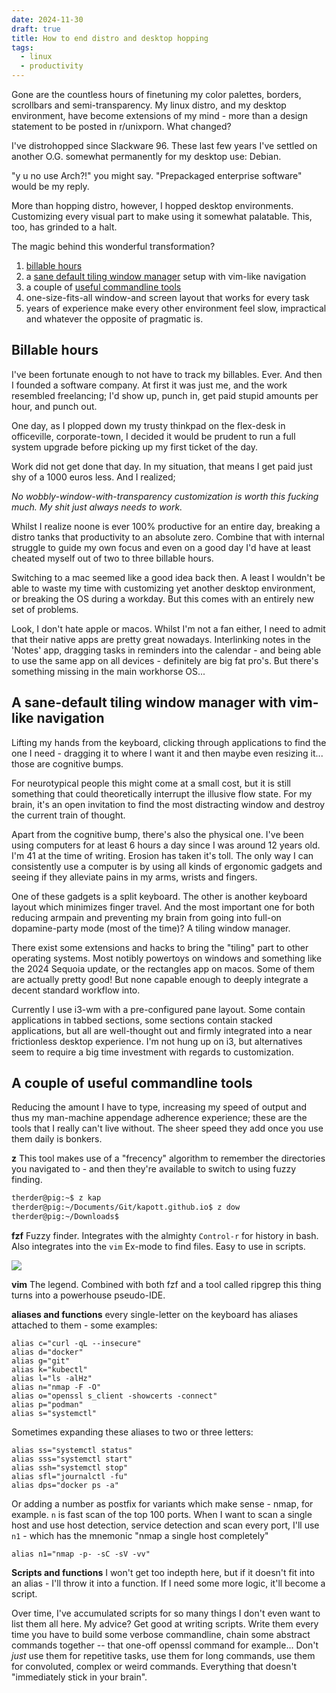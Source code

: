 ```yaml
---
date: 2024-11-30
draft: true
title: How to end distro and desktop hopping
tags:
  - linux
  - productivity
---
```


Gone are the countless hours of finetuning my color palettes, borders, scrollbars and semi-transparency. My linux distro, and my desktop environment, have become extensions of my mind - more than a design statement to be posted in r/unixporn. What changed?

I've distrohopped since Slackware 96. These last few years I've settled on another O.G. somewhat permanently for my desktop use: Debian. 

"y u no use Arch?!" you might say. "Prepackaged enterprise software" would be my reply.

More than hopping distro, however, I hopped desktop environments. Customizing every visual part to make using it somewhat palatable. This, too, has grinded to a halt.

The magic behind this wonderful transformation?

1. [billable hours](billable%20hours.md)
2. a [sane default tiling window manager](sane%20default%20tiling%20window%20manager.md) setup with vim-like navigation
3. a couple of [useful commandline tools](useful%20commandline%20tools.md)
4. one-size-fits-all window-and screen layout that works for every task
5. years of experience make every other environment feel slow, impractical and whatever the opposite of pragmatic is.

## Billable hours
I've been fortunate enough to not have to track my billables. Ever. And then I founded a software company. At first it was just me, and the work resembled freelancing; I'd show up, punch in, get paid stupid amounts per hour, and punch out.

One day, as I plopped down my trusty thinkpad on the flex-desk in officeville, corporate-town, I decided it would be prudent to run a full system upgrade before picking up my first ticket of the day.

Work did not get done that day. In my situation, that means I get paid just shy of a 1000 euros less. And I realized; 

*No wobbly-window-with-transparency customization is worth this fucking much. My shit just always needs to work.*

Whilst I realize noone is ever 100% productive for an entire day, breaking a distro tanks that productivity to an absolute zero. Combine that with internal struggle to guide my own focus and even on a good day I'd have at least cheated myself out of two to three billable hours.

Switching to a mac seemed like a good idea back then. A least I wouldn't be able to waste my time with customizing yet another desktop environment, or breaking the OS during a workday. But this comes with an entirely new set of problems.

Look, I don't hate apple or macos. Whilst I'm not a fan either, I need to admit that their native apps are pretty great nowadays. Interlinking notes in the 'Notes' app, dragging tasks in reminders into the calendar - and being able to use the same app on all devices - definitely are big fat pro's. But there's something missing in the main workhorse OS...

## A sane-default tiling window manager with vim-like navigation

Lifting my hands from the keyboard, clicking through applications to find the one I need - dragging it to where I want it and then maybe even resizing it... those are cognitive bumps. 

For neurotypical people this might come at a small cost, but it is still something that could theoretically interrupt the illusive flow state. For my brain, it's an open invitation to find the most distracting window and destroy the current train of thought.

Apart from the cognitive bump, there's also the physical one. I've been using computers for at least 6 hours a day since I was around 12 years old. I'm 41 at the time of writing. Erosion has taken it's toll. The only way I can consistently use a computer is by using all kinds of ergonomic gadgets and seeing if they alleviate pains in my arms, wrists and fingers. 

One of these gadgets is a split keyboard. The other is another keyboard layout which minimizes finger travel. And the most important one for both reducing armpain and preventing my brain from going into full-on dopamine-party mode (most of the time)? A tiling window manager.

There exist some extensions and hacks to bring the "tiling" part to other operating systems. Most notibly powertoys on windows and something like the 2024 Sequoia update, or the rectangles app on macos. Some of them are actually pretty good! But none capable enough to deeply integrate a decent standard workflow into.

Currently I use i3-wm with a pre-configured pane layout. Some contain applications in tabbed sections, some sections contain stacked applications, but all are well-thought out and firmly integrated into a near frictionless desktop experience. I'm not hung up on i3, but alternatives seem to require a big time investment with regards to customization.

## A couple of useful commandline tools

Reducing the amount I have to type, increasing my speed of output and thus my man-machine appendage adherence experience; these are the tools that I really can't live without.  The sheer speed they add once you use them daily is bonkers.

**z**
This tool makes use of a "frecency" algorithm to remember the directories you navigated to - and then they're available to switch to using fuzzy finding.

```sh
therder@pig:~$ z kap  
therder@pig:~/Documents/Git/kapott.github.io$ z dow  
therder@pig:~/Downloads$
```

**fzf**
Fuzzy finder. Integrates with the almighty `Control-r` for history in bash. Also integrates into the `vim` Ex-mode to find files. Easy to use in scripts.

![](../images/ctrl-r-fzf.png)

**vim**
The legend. Combined with both fzf and a tool called ripgrep this thing turns into a powerhouse pseudo-IDE.

**aliases and functions**
every single-letter on the keyboard has aliases attached to them - some examples:
```
alias c="curl -qL --insecure"
alias d="docker"
alias g="git"
alias k="kubectl"
alias l="ls -alHz"
alias n="nmap -F -O"
alias o="openssl s_client -showcerts -connect"
alias p="podman"
alias s="systemctl"
```
Sometimes expanding these aliases to two or three letters:
```
alias ss="systemctl status"
alias sss="systemctl start"
alias ssh="systemctl stop"
alias sfl="journalctl -fu"
alias dps="docker ps -a"
```

Or adding a number as postfix  for variants which make sense - nmap, for example. `n` is fast scan of the top 100 ports. When I want to scan a single host and use host detection, service detection and scan every port, I'll use `n1` - which has the mnemonic "nmap a single host completely"

```
alias n1="nmap -p- -sC -sV -vv"
```

**Scripts and functions**
I won't get too indepth here, but if it doesn't fit into an alias - I'll throw it into a function. If  I need some more logic, it'll become a script. 

Over time, I've accumulated scripts for so many things I don't even want to list them all here. My advice? Get good at writing scripts. Write them every time you have to build some verbose commandline, chain some abstract commands together -- that one-off openssl command for example... Don't *just* use them for repetitive tasks, use them for long commands, use them for convoluted, complex or weird commands. Everything that doesn't "immediately stick in your brain".